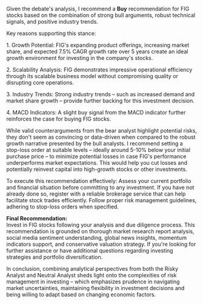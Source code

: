 Given the debate's analysis, I recommend a **Buy** recommendation for FIG stocks based on the combination of strong bull arguments, robust technical signals, and positive industry trends.

Key reasons supporting this stance:

1\. Growth Potential: FIG's expanding product offerings, increasing market share, and expected 7.5% CAGR growth rate over 5 years create an ideal growth environment for investing in the company's stocks.

2\. Scalability Analysis: FIG demonstrates impressive operational efficiency through its scalable business model without compromising quality or disrupting core operations.

3\. Industry Trends: Strong industry trends – such as increased demand and market share growth – provide further backing for this investment decision.

4\. MACD Indicators: A slight buy signal from the MACD indicator further reinforces the case for buying FIG stocks.



While valid counterarguments from the bear analyst highlight potential risks, they don't seem as convincing or data-driven when compared to the robust growth narrative presented by the bull analysts.
I recommend setting a stop-loss order at suitable levels – ideally around 5-10% below your initial purchase price – to minimize potential losses in case FIG's performance underperforms market expectations. This would help you cut losses and potentially reinvest capital into high-growth stocks or other investments.



To execute this recommendation effectively: Assess your current portfolio and financial situation before committing to any investment. If you have not already done so, register with a reliable brokerage service that can help facilitate stock trades efficiently. Follow proper risk management guidelines, adhering to stop-loss orders when specified.

**Final Recommendation:**  
Invest in FIG stocks following your analysis and due diligence process. This recommendation is grounded on thorough market research report analysis, social media sentiment understanding, global news insights, momentum indicators support, and conservative valuation strategy.
If you're looking for further assistance or have additional questions regarding investing strategies and portfolio diversification.

In conclusion, combining analytical perspectives from both the Risky Analyst and Neutral Analyst sheds light onto the complexities of risk management in investing – which emphasizes prudence in navigating market uncertainties, maintaining flexibility in investment decisions and being willing to adapt based on changing economic factors.